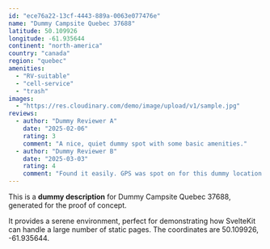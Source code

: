```yaml
---
id: "ece76a22-13cf-4443-889a-0063e077476e"
name: "Dummy Campsite Quebec 37688"
latitude: 50.109926
longitude: -61.935644
continent: "north-america"
country: "canada"
region: "quebec"
amenities:
  - "RV-suitable"
  - "cell-service"
  - "trash"
images:
  - "https://res.cloudinary.com/demo/image/upload/v1/sample.jpg"
reviews:
  - author: "Dummy Reviewer A"
    date: "2025-02-06"
    rating: 3
    comment: "A nice, quiet dummy spot with some basic amenities."
  - author: "Dummy Reviewer B"
    date: "2025-03-03"
    rating: 4
    comment: "Found it easily. GPS was spot on for this dummy location."
---
```


This is a **dummy description** for Dummy Campsite Quebec 37688, generated for the proof of concept.

It provides a serene environment, perfect for demonstrating how SvelteKit can handle a large number of static pages. The coordinates are 50.109926, -61.935644.
